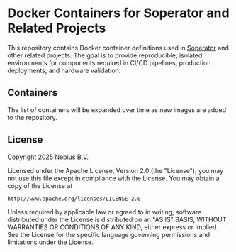 # Docker Containers for Soperator and Related Projects

This repository contains Docker container definitions used in [Soperator](https://github.com/nebius/soperator) and other related projects. The goal is to provide reproducible, isolated environments for components required in CI/CD pipelines, production deployments, and hardware validation.

## Containers

The list of containers will be expanded over time as new images are added to the repository.

## License

Copyright 2025 Nebius B.V.

Licensed under the Apache License, Version 2.0 (the "License");
you may not use this file except in compliance with the License.
You may obtain a copy of the License at

    http://www.apache.org/licenses/LICENSE-2.0

Unless required by applicable law or agreed to in writing, software
distributed under the License is distributed on an "AS IS" BASIS,
WITHOUT WARRANTIES OR CONDITIONS OF ANY KIND, either express or implied.
See the License for the specific language governing permissions and
limitations under the License.
